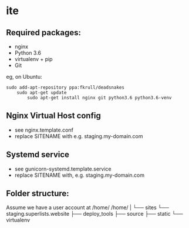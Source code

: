 ite
=======================

## Required packages:

* nginx
* Python 3.6
* virtualenv + pip
* Git

eg, on Ubuntu:

    sudo add-apt-repository ppa:fkrull/deadsnakes
        sudo apt-get update
            sudo apt-get install nginx git python3.6 python3.6-venv

## Nginx Virtual Host config

* see nginx.template.conf
* replace SITENAME with e.g. staging.my-domain.com

## Systemd service

* see gunicorn-systemd.template.service
* replace SITENAME with, e.g. staging.my-domain.com

## Folder structure:
Assume we have a user account at /home/<user>
/home/<user>
|
└── sites
    └── staging.superlists.website
        ├── deploy_tools
        ├── source
        ├── static
        └── virtualenv


